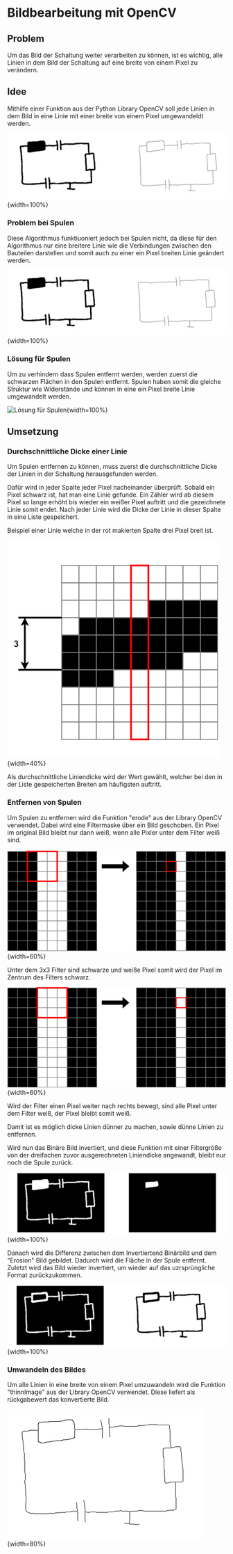 # Bildbearbeitung mit OpenCV

## Problem

Um das Bild der Schaltung weiter verarbeiten zu können, ist es wichtig, alle Linien in dem Bild der Schaltung auf eine breite von einem Pixel zu verändern.

## Idee

Mithilfe einer Funktion aus der Python Library OpenCV soll jede Linien in dem Bild in eine Linie mit einer breite von einem Pixel umgewandeldt werden.

![Binärbild und gewünschtes Ergebnis](.\Dateien\Ziel.png){width=100%}

### Problem bei Spulen

Diese Algorithmus funktiuoniert jedoch bei Spulen nicht, da diese für den Algorithmus nur eine breitere Linie wie die Verbindungen zwischen den Bauteilen darstellen und somit auch zu einer ein Pixel breiten Linie geändert werden.

![Problem bei Spulen](.\Dateien\problemSpulen.png){width=100%}

### Lösung für Spulen

Um zu verhindern dass Spulen entfernt werden, werden zuerst die schwarzen Flächen in den Spulen entfernt. Spulen haben somit die gleiche Struktur wie Widerstände und können in eine ein Pixel breite Linie umgewandelt werden.

![Lösung für Spulen](.\Dateien\lösungSpulen.png){width=100%}

## Umsetzung

### Durchschnittliche Dicke einer Linie

Um Spulen entfernen zu können, muss zuerst die durchschnittliche Dicke der Linien in der Schaltung herausgefunden werden.

Dafür wird in jeder Spalte jeder Pixel nacheinander überprüft. Sobald ein Pixel schwarz ist, hat man eine Linie gefunde. Ein Zähler wird ab diesem Pixel so lange erhöht bis wieder ein weißer Pixel auftritt und die gezeichnete Linie somit endet. Nach jeder Linie wird die Dicke der Linie in dieser Spalte in eine Liste gespeichert. 

Beispiel einer Linie welche in der rot makierten Spalte drei Pixel breit ist.

![Linien Dicke in einer Spalte](.\Dateien\lineThick.png){width=40%}

Als durchschnittliche Liniendicke wird der Wert gewählt, welcher bei den in der Liste gespeicherten Breiten am häufigsten auftritt.


### Entfernen von Spulen

Um Spulen zu entfernen wird die Funktion "erode" aus der Library OpenCV verwendet. Dabei wird eine Filtermaske über ein Bild geschoben. Ein Pixel im original Bild bleibt nur dann weiß, wenn alle Pixler unter dem Filter weiß sind.

![Funktion "erode" Beispiel 1](.\Dateien\erode1.png){width=60%}

Unter dem 3x3 Filter sind schwarze und weiße Pixel somit wird der Pixel im Zentrum des Filters schwarz.

![Funktion "erode" Beispiel 2](.\Dateien\erode2.png){width=60%}

Wird der Filter einen Pixel weiter nach rechts bewegt, sind alle Pixel unter dem Filter weiß, der Pixel bleibt somit weiß.

Damit ist es möglich dicke Linien dünner zu machen, sowie dünne Linien zu entfernen.

Wird nun das Binäre Bild invertiert, und diese Funktion mit einer Filtergröße von der dreifachen zuvor ausgerechneten Liniendicke angewandt, bleibt nur noch die Spule zurück. 

![Entfernen der Schaltung bis auf Spulen](.\Dateien\Erode.png){width=100%}

Danach wird die Differenz zwischen dem Invertiertend Binärbild und dem "Erosion" Bild gebildet. Dadurch wird die Fläche in der Spule entfernt. Zuletzt wird das Bild wieder invertiert, um wieder auf das uzrsprüngliche Format zurückzukommen.

![Differenz zwischen den beiden Bildern](.\Dateien\spuleWeg.png){width=100%}


### Umwandeln des Bildes

Um alle Linien in eine breite von einem Pixel umzuwandeln wird die Funktion "thinnImage" aus der Library OpenCV verwendet. Diese liefert als rückgabewert das konvertierte Bild.

![Bild mit einer Linienbreite von einem Pixel](.\Dateien\thinn.png){width=80%}